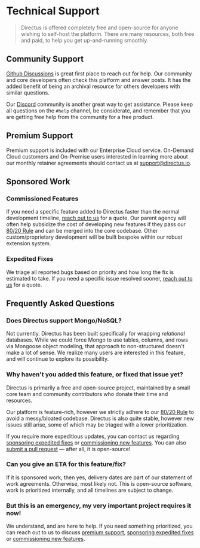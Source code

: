 # Technical Support

> Directus is offered completely free and open-source for anyone wishing to self-host the platform.
> There are many resources, both free and paid, to help you get up-and-running smoothly.

## Community Support

[Github Discussions](https://github.com/directus/directus/discussions) is great first place to reach
out for help. Our community and core developers often check this platform and answer posts. It has
the added benefit of being an archival resource for others developers with similar questions.

Our [Discord](https://directus.chat) community is another great way to get assistance. Please keep
all questions on the `#help` channel, be considerate, and remember that you are getting free help 
from the community for a free product.

## Premium Support

Premium support is included with our Enterprise Cloud service. On-Demand Cloud customers and
On-Premise users interested in learning more about our monthly retainer agreements should contact us
at [support@directus.io](mailto:support@directus.io).

## Sponsored Work

### Commissioned Features

If you need a specific feature added to Directus faster than the normal development timeline,
[reach out to us](https://directus.io/contact/) for a quote. Our parent agency will often help
subsidize the cost of developing new features if they pass our
[80/20 Rule](/getting-started/contributing) and can be merged into the core codebase. Other
custom/proprietary development will be built bespoke within our robust extension system.

### Expedited Fixes

We triage all reported bugs based on priority and how long the fix is estimated to take. If you need
a specific issue resolved sooner, [reach out to us](https://directus.io/contact/) for a quote.

## Frequently Asked Questions

<!--
@TODO
### Does Directus handle deploying or migrating projects?

Directus includes [export](#) and [backup](#) tools to assist in deploying data changes between
environments (eg: from _development_ to _production_), however there is no formal migration
workflow.

Additionally, since Directus stores all of your data in pure SQL, you can use almost any preexisting
workflow or toolkit for this process. -->

### Does Directus support Mongo/NoSQL?

Not currently. Directus has been built specifically for wrapping _relational_ databases. While we
could force Mongo to use tables, columns, and rows via Mongoose object modeling, that approach to
non-structured doesn't make a lot of sense. We realize many users are interested in this feature,
and will continue to explore its possibility.

### Why haven't you added this feature, or fixed that issue yet?

Directus is primarily a free and open-source project, maintained by a small core team and community
contributors who donate their time and resources.

Our platform is feature-rich, however we strictly adhere to our
[80/20 Rule](/getting-started/contributing) to avoid a messy/bloated codebase. Directus is also
quite stable, however new issues still arise, some of which may be triaged with a lower
prioritization.

If you require more expeditious updates, you can contact us regarding
[sponsoring expedited fixes](#expedited-fixes) or
[commissioning new features](#commissioned-features). You can also
[submit a pull request](https://github.com/directus/directus/pulls) — after all, it is open-source!

### Can you give an ETA for this feature/fix?

If it is sponsored work, then yes, delivery dates are part of our statement of work agreements.
Otherwise, most likely not. This is open-source software, work is prioritized internally, and all
timelines are subject to change.

### But this is an emergency, my very important project requires it now!

We understand, and are here to help. If you need something prioritized, you can reach out to us to
discuss [premium support](#premium-support), [sponsoring expedited fixes](#expedited-features) or
[commissioning new features](#commissioned-features).
